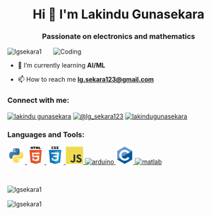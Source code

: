 <h1 align="center">Hi 👋 I'm Lakindu Gunasekara</h1>
<h3 align="center">Passionate on electronics and mathematics</h3>
<img src="https://encrypted-tbn0.gstatic.com/images?q=tbn:ANd9GcT1kHEgewyUp-ttr19nwwZ7nUUfCEwfYsJE3w&s"align="right" alt="Coding" width="400" src=https://giphy.com/gifs/dommespace-domme-space-programador-qgQUggAC3Pfv687qPC>

<p align="left"> <img src="https://komarev.com/ghpvc/?username=lgsekara1&label=Profile%20views&color=0e75b6&style=flat" alt="lgsekara1" /> </p>

- 🌱 I’m currently learning **AI/ML**

- 📫 How to reach me **lg.sekara123@gmail.com**

<h3 align="left">Connect with me:</h3>
<p align="left">
<a href="https://linkedin.com/in/lakindu gunasekara" target="blank"><img align="center" src="https://raw.githubusercontent.com/rahuldkjain/github-profile-readme-generator/master/src/images/icons/Social/linked-in-alt.svg" alt="lakindu gunasekara" height="30" width="40" /></a>
<a href="https://www.hackerrank.com/@lg_sekara123" target="blank"><img align="center" src="https://raw.githubusercontent.com/rahuldkjain/github-profile-readme-generator/master/src/images/icons/Social/hackerrank.svg" alt="@lg_sekara123" height="30" width="40" /></a>
<a href="https://www.leetcode.com/lakindugunasekara" target="blank"><img align="center" src="https://raw.githubusercontent.com/rahuldkjain/github-profile-readme-generator/master/src/images/icons/Social/leet-code.svg" alt="lakindugunasekara" height="30" width="40" /></a>


  
</p>

<h3 align="left">Languages and Tools:</h3>
<p align="left">
  <a href="https://www.python.org" target="_blank" rel="noreferrer"> <img src="https://raw.githubusercontent.com/devicons/devicon/master/icons/python/python-original.svg" alt="python" width="40" height="40"/> </a> 
  <a href="https://www.w3.org/html/" target="_blank" rel="noreferrer"> <img src="https://raw.githubusercontent.com/devicons/devicon/master/icons/html5/html5-original-wordmark.svg" alt="html5" width="40" height="40"/> </a>
  <a href="https://www.w3schools.com/css/" target="_blank" rel="noreferrer"> <img src="https://raw.githubusercontent.com/devicons/devicon/master/icons/css3/css3-original-wordmark.svg" alt="css3" width="40" height="40"/> </a> 
  <a href="https://developer.mozilla.org/en-US/docs/Web/JavaScript" target="_blank" rel="noreferrer"> <img src="https://raw.githubusercontent.com/devicons/devicon/master/icons/javascript/javascript-original.svg" alt="javascript" width="40" height="40"/> </a>
  <a href="https://www.arduino.cc/" target="_blank" rel="noreferrer"> <img src="https://cdn.worldvectorlogo.com/logos/arduino-1.svg" alt="arduino" width="40" height="40"/> </a> 
  <a href="https://www.cprogramming.com/" target="_blank" rel="noreferrer"> <img src="https://raw.githubusercontent.com/devicons/devicon/master/icons/c/c-original.svg" alt="c" width="40" height="40"/> </a>
   <a href="https://www.mathworks.com/" target="_blank" rel="noreferrer"> <img src="https://upload.wikimedia.org/wikipedia/commons/2/21/Matlab_Logo.png" alt="matlab" width="40" height="40"/> </a>
  
</p>  
<br>
<p><img align="center" src="https://github-readme-stats.vercel.app/api/top-langs?username=lgsekara1&show_icons=true&locale=en&layout=compact" alt="lgsekara1" /></p>


<p><img align="center" src="https://github-readme-streak-stats.herokuapp.com/?user=lgsekara1&" alt="lgsekara1" /></p>


